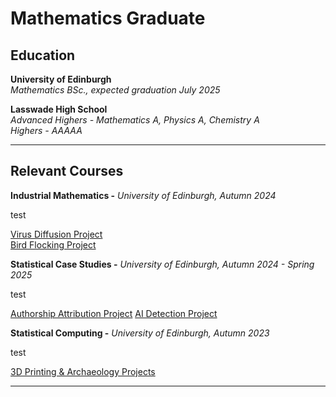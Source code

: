 # Mathematics Graduate


## Education
**University of Edinburgh** \
*Mathematics BSc., expected graduation July 2025*

**Lasswade High School**  
*Advanced Highers - Mathematics A, Physics A, Chemistry A* \
*Highers - AAAAA*

---

## Relevant Courses

**Industrial Mathematics -**
*University of Edinburgh, Autumn 2024*

test

[Virus Diffusion Project](https://github.com/MatthewP1304/Virus-Diffusion) \
[Bird Flocking Project](https://github.com/MatthewP1304/Bird-Flocking)

**Statistical Case Studies -**
*University of Edinburgh, Autumn 2024 - Spring 2025*

test

[Authorship Attribution Project](https://github.com/NathanExley/StatisticalCaseStudies)
[AI Detection Project](https://github.com/nishideps/AI-Detection)

**Statistical Computing -**
*University of Edinburgh, Autumn 2023*

test

[3D Printing & Archaeology Projects](https://github.com/MatthewP1304/Statistical-Projects)

---
